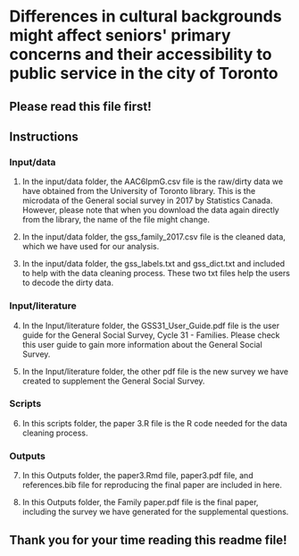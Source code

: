 # Differences in cultural backgrounds might affect seniors' primary concerns and their accessibility to public service in the city of Toronto

## Please read this file first!

## Instructions

### Input/data
1. In the input/data folder, the AAC6IpmG.csv file is the raw/dirty data we have obtained from the University of Toronto library. This is the microdata of the General social survey in 2017 by Statistics Canada. However, please note that when you download the data again directly from the library, the name of the file might change. 

2. In the input/data folder, the gss_family_2017.csv file is the cleaned data, which we have used for our analysis. 

3. In the input/data folder, the gss_labels.txt and gss_dict.txt and included to help with the data cleaning process. These two txt files help the users to decode the dirty data. 

### Input/literature

4. In the Input/literature folder, the GSS31_User_Guide.pdf file is the user guide for the General Social Survey, Cycle 31 - Families. Please check this user guide to gain more information about the General Social Survey.

5. In the Input/literature folder, the other pdf file is the new survey we have created to supplement the General Social Survey. 

### Scripts

6. In this scripts folder, the paper 3.R file is the R code needed for the data cleaning process. 

### Outputs

7. In this Outputs folder, the paper3.Rmd file, paper3.pdf file, and references.bib file for reproducing the final paper are included in here. 

8. In this Outputs folder, the Family paper.pdf file is the final paper, including the survey we have generated for the supplemental questions.

## Thank you for your time reading this readme file!
